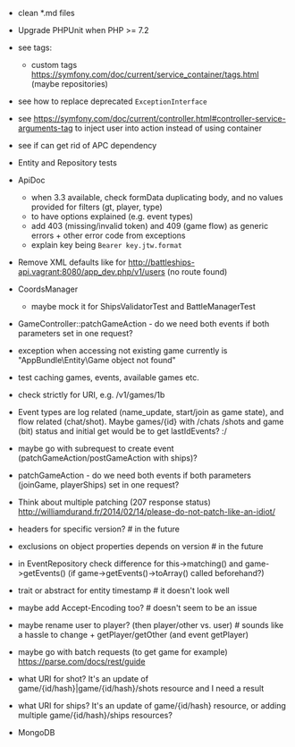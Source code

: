 - clean *.md files

- Upgrade PHPUnit when PHP >= 7.2

- see tags:
    - custom tags https://symfony.com/doc/current/service_container/tags.html (maybe repositories)

- see how to replace deprecated `ExceptionInterface`

- see https://symfony.com/doc/current/controller.html#controller-service-arguments-tag to inject user into action instead of using container

- see if can get rid of APC dependency

- Entity and Repository tests

- ApiDoc
  * when 3.3 available, check formData duplicating body, and no values provided for filters (gt, player, type) 
  * to have options explained (e.g. event types)
  * add 403 (missing/invalid token) and 409 (game flow) as generic errors + other error code from exceptions
  * explain key being `Bearer key.jtw.format`

- Remove XML defaults like for http://battleships-api.vagrant:8080/app_dev.php/v1/users (no route found)

- CoordsManager
  * maybe mock it for ShipsValidatorTest and BattleManagerTest

- GameController::patchGameAction - do we need both events if both parameters set in one request?

- exception when accessing not existing game currently is "AppBundle\\Entity\\Game object not found"
- test caching games, events, available games etc.
- check strictly for URI, e.g. /v1/games/1b

- Event types are log related (name_update, start/join as game state), and flow related (chat/shot).
    Maybe games/{id} with /chats /shots and game (bit) status and initial get would be to get lastIdEvents? :/

- maybe go with subrequest to create event (patchGameAction/postGameAction with ships)?
- patchGameAction - do we need both events if both parameters (joinGame, playerShips) set in one request?

- Think about multiple patching (207 response status) http://williamdurand.fr/2014/02/14/please-do-not-patch-like-an-idiot/

- headers for specific version? # in the future
- exclusions on object properties depends on version # in the future

- in EventRepository check difference for this->matching() and game->getEvents() (if game->getEvents()->toArray() called beforehand?)

- trait or abstract for entity timestamp # it doesn't look well
- maybe add Accept-Encoding too? # doesn't seem to be an issue
- maybe rename user to player? (then player/other vs. user) # sounds like a hassle to change + getPlayer/getOther (and event getPlayer)
- maybe go with batch requests (to get game for example) https://parse.com/docs/rest/guide

- what URI for shot? It's an update of game/{id/hash}|game/{id/hash}/shots resource and I need a result
- what URI for ships? It's an update of game/{id/hash} resource, or adding multiple game/{id/hash}/ships resources?

- MongoDB
